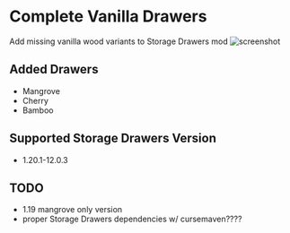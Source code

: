 # Complete Vanilla Drawers
Add missing vanilla wood variants to Storage Drawers mod
![screenshot](https://github.com/user-attachments/assets/13a98c36-0174-45e5-b9c9-65ec9e3395f8)

## Added Drawers
* Mangrove
* Cherry
* Bamboo

## Supported Storage Drawers Version
* 1.20.1-12.0.3

## TODO
* 1.19 mangrove only version
* proper Storage Drawers dependencies w/ cursemaven????
